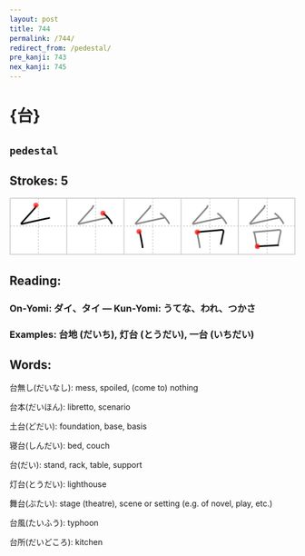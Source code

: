 ```yaml
---
layout: post
title: 744
permalink: /744/
redirect_from: /pedestal/
pre_kanji: 743
nex_kanji: 745
---
```


# {台}

## `pedestal`

## Strokes: 5

<div class="stroke"><img src="../images/E58FB0.png" /></div>

## Reading:

### On-Yomi: ダイ、タイ &mdash; Kun-Yomi: うてな、われ、つかさ

### Examples: 台地 (だいち), 灯台 (とうだい), 一台 (いちだい)

## Words:

台無し(だいなし): mess, spoiled, (come to) nothing

台本(だいほん): libretto, scenario

土台(どだい): foundation, base, basis

寝台(しんだい): bed, couch

台(だい): stand, rack, table, support

灯台(とうだい): lighthouse

舞台(ぶたい): stage (theatre), scene or setting (e.g. of novel, play, etc.)

台風(たいふう): typhoon

台所(だいどころ): kitchen
